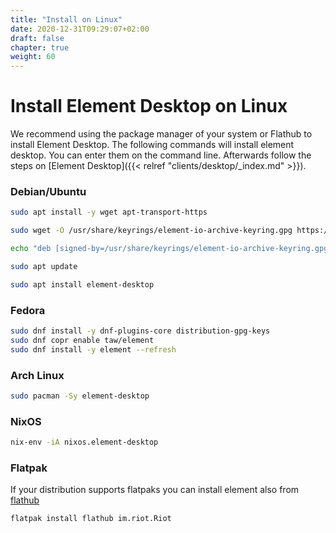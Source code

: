 ```yaml
---
title: "Install on Linux"
date: 2020-12-31T09:29:07+02:00
draft: false
chapter: true
weight: 60
---
```

# Install Element Desktop on Linux
We recommend using the package manager of your system or Flathub to install Element Desktop. The following commands will install element desktop. You can enter them on the command line. Afterwards follow the steps on [Element Desktop]({{< relref "clients/desktop/_index.md" >}}).

### Debian/Ubuntu
```sh
sudo apt install -y wget apt-transport-https

sudo wget -O /usr/share/keyrings/element-io-archive-keyring.gpg https://packages.element.io/debian/element-io-archive-keyring.gpg

echo "deb [signed-by=/usr/share/keyrings/element-io-archive-keyring.gpg] https://packages.element.io/debian/ default main" | sudo tee /etc/apt/sources.list.d/element-io.list

sudo apt update

sudo apt install element-desktop
```

### Fedora
```sh
sudo dnf install -y dnf-plugins-core distribution-gpg-keys
sudo dnf copr enable taw/element
sudo dnf install -y element --refresh
```

### Arch Linux
```sh
sudo pacman -Sy element-desktop
```

### NixOS
```sh
nix-env -iA nixos.element-desktop
```

### Flatpak
If your distribution supports flatpaks you can install element also from [flathub](https://flathub.org/home)
```sh
flatpak install flathub im.riot.Riot
```
